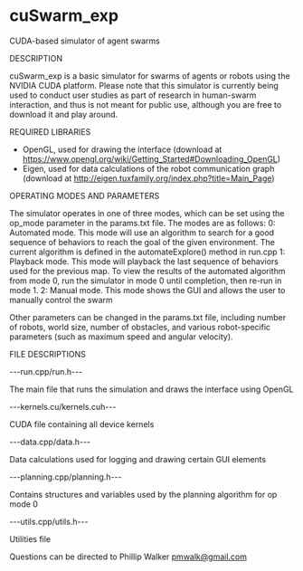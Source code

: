 # cuSwarm_exp
CUDA-based simulator of agent swarms

DESCRIPTION

cuSwarm_exp is a basic simulator for swarms of agents or robots using the NVIDIA CUDA platform. Please note that this simulator is currently being used to conduct user studies as part of research in human-swarm interaction, and thus is not meant for public use, although you are free to download it and play around.

REQUIRED LIBRARIES

- OpenGL, used for drawing the interface (download at https://www.opengl.org/wiki/Getting_Started#Downloading_OpenGL)
- Eigen, used for data calculations of the robot communication graph (download at http://eigen.tuxfamily.org/index.php?title=Main_Page)

OPERATING MODES AND PARAMETERS

The simulator operates in one of three modes, which can be set using the op_mode parameter in the params.txt file. The modes are as follows:
    0: Automated mode. This mode will use an algorithm to search for a good sequence of behaviors to reach the goal of the given environment. The current algorithm is defined in the automateExplore() method in run.cpp
    1: Playback mode. This mode will playback the last sequence of behaviors used for the previous map. To view the results of the automated algorithm from mode 0, run the simulator in mode 0 until completion, then re-run in mode 1.
    2: Manual mode. This mode shows the GUI and allows the user to manually control the swarm

Other parameters can be changed in the params.txt file, including number of robots, world size, number of obstacles, and various robot-specific parameters (such as maximum speed and angular velocity).

FILE DESCRIPTIONS

---run.cpp/run.h---

The main file that runs the simulation and draws the interface using OpenGL

---kernels.cu/kernels.cuh---

CUDA file containing all device kernels

---data.cpp/data.h---

Data calculations used for logging and drawing certain GUI elements

---planning.cpp/planning.h---

Contains structures and variables used by the planning algorithm for op mode 0

---utils.cpp/utils.h---

Utilities file

Questions can be directed to Phillip Walker pmwalk@gmail.com
